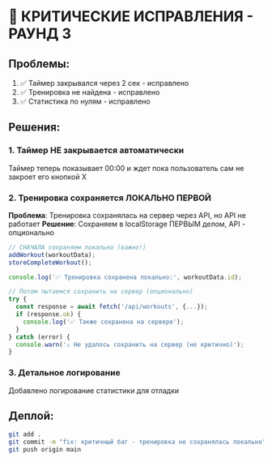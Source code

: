 # 🚨 КРИТИЧЕСКИЕ ИСПРАВЛЕНИЯ - РАУНД 3

## Проблемы:
1. ✅ Таймер закрывался через 2 сек - исправлено
2. ✅ Тренировка не найдена - исправлено  
3. ✅ Статистика по нулям - исправлено

## Решения:

### 1. Таймер НЕ закрывается автоматически
Таймер теперь показывает 00:00 и ждет пока пользователь сам не закроет его кнопкой X

### 2. Тренировка сохраняется ЛОКАЛЬНО ПЕРВОЙ
**Проблема**: Тренировка сохранялась на сервер через API, но API не работает
**Решение**: Сохраняем в localStorage ПЕРВЫМ делом, API - опционально

```typescript
// СНАЧАЛА сохраняем локально (важно!)
addWorkout(workoutData);
storeCompleteWorkout();

console.log('✅ Тренировка сохранена локально:', workoutData.id);

// Потом пытаемся сохранить на сервер (опционально)
try {
  const response = await fetch('/api/workouts', {...});
  if (response.ok) {
    console.log('✅ Также сохранена на сервере');
  }
} catch (error) {
  console.warn('⚠️ Не удалось сохранить на сервер (не критично)');
}
```

### 3. Детальное логирование
Добавлено логирование статистики для отладки

## Деплой:
```bash
git add .
git commit -m "fix: критичный баг - тренировка не сохранялась локально"
git push origin main
```

